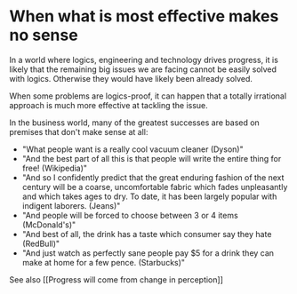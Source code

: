 # When what is most effective makes no sense

In a world where logics, engineering and technology drives progress, it is likely that the remaining big issues we are facing cannot be easily solved with logics. Otherwise they would have likely been already solved.

When some problems are logics-proof, it can happen that a totally irrational approach is much more effective at tackling the issue.

In the business world, many of the greatest successes are based on premises that don't make sense at all:

- "What people want is a really cool vacuum cleaner (Dyson)"
- "And the best part of all this is that people will write the entire thing for free! (Wikipedia)"
- "And so I confidently predict that the great enduring fashion of the next century will be a coarse, uncomfortable fabric which fades unpleasantly and which takes ages to dry. To date, it has been largely popular with indigent laborers. (Jeans)"
- "And people will be forced to choose between 3 or 4 items (McDonald's)"
- "And best of all, the drink has a taste which consumer say they hate (RedBull)"
- "And just watch as perfectly sane people pay $5 for a drink they can make at home for a few pence. (Starbucks)"


See also [[Progress will come from change in perception]]



